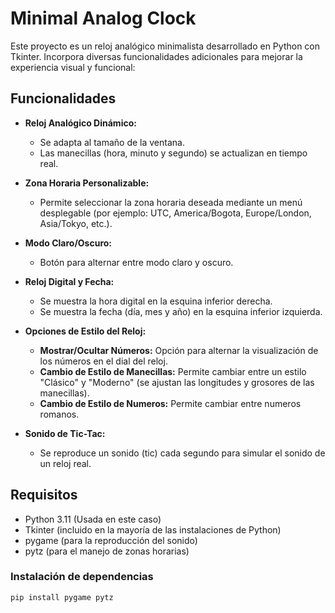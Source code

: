 # Minimal Analog Clock

Este proyecto es un reloj analógico minimalista desarrollado en Python con Tkinter. Incorpora diversas funcionalidades adicionales para mejorar la experiencia visual y funcional:

## Funcionalidades

- **Reloj Analógico Dinámico:**  
  - Se adapta al tamaño de la ventana.  
  - Las manecillas (hora, minuto y segundo) se actualizan en tiempo real.

- **Zona Horaria Personalizable:**  
  - Permite seleccionar la zona horaria deseada mediante un menú desplegable (por ejemplo: UTC, America/Bogota, Europe/London, Asia/Tokyo, etc.).

- **Modo Claro/Oscuro:**  
  - Botón para alternar entre modo claro y oscuro.

- **Reloj Digital y Fecha:**  
  - Se muestra la hora digital en la esquina inferior derecha.  
  - Se muestra la fecha (día, mes y año) en la esquina inferior izquierda.

- **Opciones de Estilo del Reloj:**  
  - **Mostrar/Ocultar Números:** Opción para alternar la visualización de los números en el dial del reloj.  
  - **Cambio de Estilo de Manecillas:** Permite cambiar entre un estilo "Clásico" y "Moderno" (se ajustan las longitudes y grosores de las manecillas).
  - **Cambio de Estilo de Numeros:** Permite cambiar entre numeros romanos.

- **Sonido de Tic-Tac:**  
  - Se reproduce un sonido (tic) cada segundo para simular el sonido de un reloj real.

## Requisitos

- Python 3.11 (Usada en este caso)
- Tkinter (incluido en la mayoría de las instalaciones de Python)
- pygame (para la reproducción del sonido)
- pytz (para el manejo de zonas horarias)

### Instalación de dependencias

```bash
pip install pygame pytz
```

